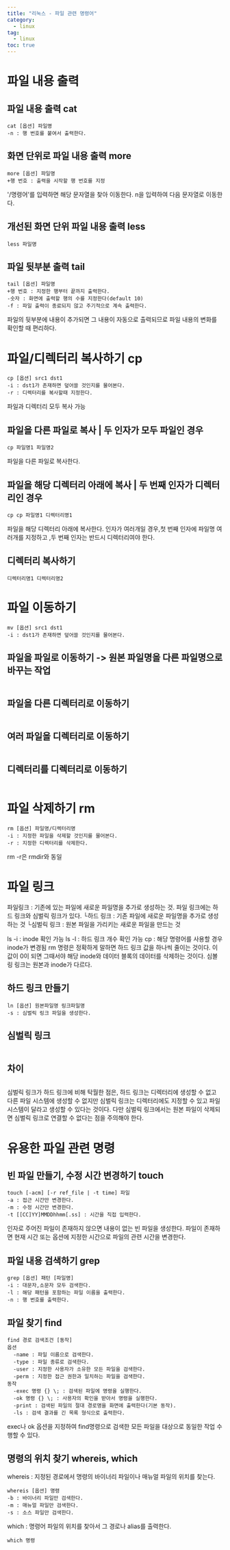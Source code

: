 ```yaml
---
title: "리눅스 - 파일 관련 명령어"
category:
  - linux
tag:
  - linux
toc: true
---
```


# 파일 내용 출력
## 파일 내용 출력 cat
~~~
cat [옵션] 파일명
-n : 행 번호를 붙여서 출력한다.
~~~
## 화면 단위로 파일 내용 출력 more
~~~
more [옵션] 파일명
+행 번호 : 출력을 시작할 행 번호를 지정
~~~
'/명령어'를 입력하면 해당 문자열을 찾아 이동한다.
n을 입력하여 다음 문자열로 이동한다.
## 개선된 화면 단위 파일 내용 출력 less
~~~
less 파일명
~~~
## 파일 뒷부분 출력 tail
~~~
tail [옵션] 파일명
+행 번호 : 지정한 행부터 끝까지 출력한다.
-숫자 : 화면에 출력할 행의 수를 지정한다(default 10)
-f : 파일 출력이 종료되지 않고 주기적으로 계속 출력한다.
~~~
파일의 뒷부분에 내용이 추가되면 그 내용이 자동으로 출력되므로 파일 내용의 변화를 확인할 때 편리하다.

# 파일/디렉터리 복사하기 cp
~~~
cp [옵션] src1 dst1
-i : dst1가 존재하면 덮어쓸 것인지를 물어본다.
-r : 디렉터리를 복사할때 지정한다.
~~~
파일과 디렉터리 모두 복사 가능

## 파일을 다른 파일로 복사 | 두 인자가 모두 파일인 경우
~~~
cp 파일명1 파일명2
~~~
파일을 다른 파일로 복사한다.
## 파일을 해당 디렉터리 아래에 복사 | 두 번째 인자가 디렉터리인 경우
~~~
cp cp 파일명1 디렉터리명1
~~~
파일을 해당 디렉터리 아래에 복사한다.
인자가 여러개일 경우,첫 번째 인자에 파일명 여러개를 지정하고 ,두 번째 인자는 반드시 디렉터리여야 한다.
## 디렉터리 복사하기
~~~
디렉터리명1 디렉터리명2
~~~

# 파일 이동하기
~~~
mv [옵션] src1 dst1
-i : dst1가 존재하면 덮어쓸 것인지를 물어본다.
~~~
## 파일을 파일로 이동하기 -> 원본 파일명을 다른 파일명으로 바꾸는 작업
~~~

~~~
## 파일을 다른 디렉터리로 이동하기
~~~

~~~
## 여러 파일을 디렉터리로 이동하기
~~~

~~~
## 디렉터리를 디렉터리로 이동하기
~~~

~~~

# 파일 삭제하기 rm
~~~
rm [옵션] 파일명/디렉터리명
-i : 지정한 파일을 삭제할 것인지를 물어본다.
-r : 지정한 디렉터리를 삭제한다.
~~~
rm -r은 rmdir와 동일

# 파일 링크
파일링크 : 기존에 있는 파일에 새로운 파일명을 추가로 생성하는 것. 파일 링크에는 하드 링크와 심벌릭 링크가 있다.
└하드 링크 : 기존 파일에 새로운 파일명을 추가로 생성하는 것
└심벌릭 링크 : 원본 파일을 가리키는 새로운 파일을 만드는 것

ls -i : inode 확인 가능
ls -l : 하드 링크 개수 확인 가능
cp : 해당 명령어를 사용할 경우 inode가 변경됨
rm 명령은 정확하게 말하면 하드 링크 값을 하나씩 줄이는 것이다. 이 값이 0이 되면 그때서야 해당 inode와 데이터 블록의 데이터를 삭제하는 것이다.
심볼링 링크는 원본과 inode가 다르다.
## 하드 링크 만들기
~~~
ln [옵션] 원본파일명 링크파일명
-s : 심벌릭 링크 파일을 생성한다.
~~~

## 심벌릭 링크
~~~

~~~
## 차이
~~~

~~~
심벌릭 링크가 하드 링크에 비해 탁월한 점은, 하드 링크는 디렉터리에 생성할 수 없고 다른 파일 시스템에 생성할 수 없지만 심벌릭 링크는 디렉터리에도 지정할 수 있고 파일 시스템이 달라고 생성할 수 있다는 것이다. 다만 심벌릭 링크에서는 원본 파일이 삭제되면 심벌릭 링크로 연결할 수 없다는 점을 주의해야 한다.

# 유용한 파일 관련 명령
## 빈 파일 만들기, 수정 시간 변경하기 touch
~~~
touch [-acm] [-r ref_file | -t time] 파일
-a : 접근 시간만 변경한다.
-m : 수정 시간만 변경한다.
-t [[CC]YY]MMDDhhmm[.ss] : 시간을 직접 입력한다.
~~~
인자로 주어진 파일이 존재하지 않으면 내용이 없는 빈 파일을 생성한다.
파일이 존재하면 현재 시간 또는 옵션에 지정한 시간으로 파일의 관련 시간을 변경한다.
## 파일 내용 검색하기 grep
~~~
grep [옵션] 패턴 [파일명]
-i : 대문자,소문자 모두 검색한다.
-l : 해당 패턴을 포함하는 파일 이름을 출력한다.
-n : 행 번호를 출력한다.
~~~
## 파일 찾기 find
~~~
find 경로 검색조건 [동작]
옵션
  -name : 파일 이름으로 검색한다.
  -type : 파일 종류로 검색한다.
  -user : 지정한 사용자가 소유한 모든 파일을 검색한다.
  -perm : 지정한 접근 권한과 일치하는 파일을 검색한다.
동작
  -exec 명령 {} \; : 검색된 파일에 명령을 실행한다.
  -ok 명령 {} \; : 사용자의 확인을 받아서 명령을 실행한다.
  -print : 검색된 파일의 절대 경로명을 화면에 출력한다(기본 동작).
  -ls : 검색 결과를 긴 목록 형식으로 출력한다.
~~~
exec나 ok 옵션을 지정하여 find명령으로 검색한 모든 파일을 대상으로 동일한 작업 수행할 수 있다.
## 명령의 위치 찾기 whereis, which
whereis : 지정된 경로에서 명령의 바이너리 파일이나 매뉴얼 파일의 위치를 찾는다.
~~~
whereis [옵션] 명령
-b : 바이너리 파일만 검색한다.
-m : 매뉴얼 파일만 검색한다.
-s : 소스 파일만 검색한다.
~~~
which : 명령어 파일의 위치를 찾아서 그 경로나 alias를 출력한다.
~~~
which 명령
~~~
